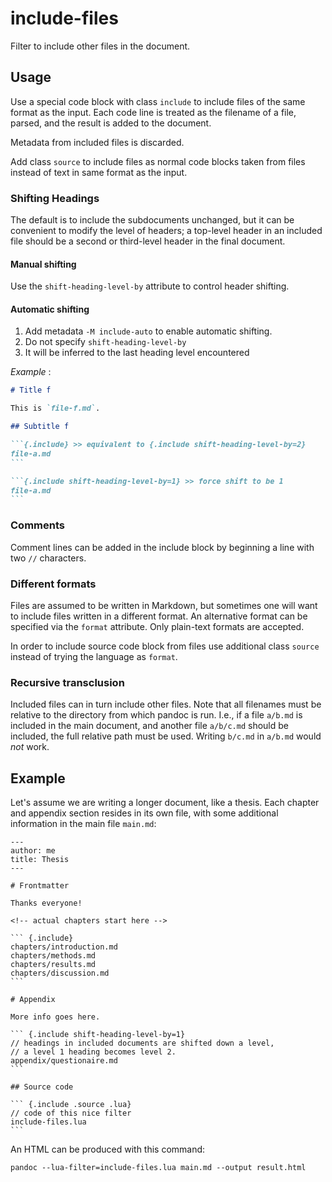 # include-files

Filter to include other files in the document.

## Usage

Use a special code block with class `include` to include files of
the same format as the input. Each code line is treated as the
filename of a file, parsed, and the result is added to the
document.

Metadata from included files is discarded.

Add class `source` to include files as normal code blocks taken from
files instead of text in same format as the input.

### Shifting Headings

The default is to include the subdocuments unchanged, but it can
be convenient to modify the level of headers; a top-level header
in an included file should be a second or third-level header in
the final document.

#### Manual shifting

Use the `shift-heading-level-by` attribute to control header
shifting.

#### Automatic shifting

1. Add metadata `-M include-auto` to enable automatic shifting.
2. Do not specify `shift-heading-level-by`
3. It will be inferred to the last heading level encountered

_Example_ :

````md
# Title f

This is `file-f.md`.

## Subtitle f

```{.include} >> equivalent to {.include shift-heading-level-by=2}
file-a.md
```

```{.include shift-heading-level-by=1} >> force shift to be 1
file-a.md
```
````

### Comments

Comment lines can be added in the include block by beginning a
line with two `//` characters.

### Different formats

Files are assumed to be written in Markdown, but sometimes one
will want to include files written in a different format. An
alternative format can be specified via the `format` attribute.
Only plain-text formats are accepted.

In order to include source code block from files use additional class
`source` instead of trying the language as `format`.

### Recursive transclusion

Included files can in turn include other files. Note that all
filenames must be relative to the directory from which pandoc is
run. I.e., if a file `a/b.md` is included in the main document,
and another file `a/b/c.md` should be included, the full relative
path must be used. Writing `b/c.md` in `a/b.md` would _not_ work.

## Example

Let's assume we are writing a longer document, like a thesis.
Each chapter and appendix section resides in its own file, with
some additional information in the main file `main.md`:

    ---
    author: me
    title: Thesis
    ---

    # Frontmatter

    Thanks everyone!

    <!-- actual chapters start here -->

    ``` {.include}
    chapters/introduction.md
    chapters/methods.md
    chapters/results.md
    chapters/discussion.md
    ```

    # Appendix

    More info goes here.

    ``` {.include shift-heading-level-by=1}
    // headings in included documents are shifted down a level,
    // a level 1 heading becomes level 2.
    appendix/questionaire.md
    ```

    ## Source code

    ``` {.include .source .lua}
    // code of this nice filter
    include-files.lua
    ```

An HTML can be produced with this command:

    pandoc --lua-filter=include-files.lua main.md --output result.html
